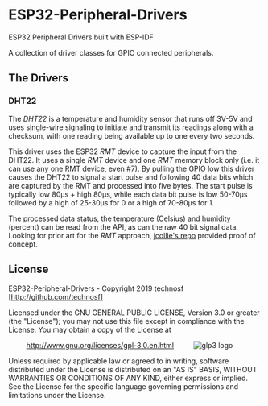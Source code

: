 # ESP32-Peripheral-Drivers
ESP32 Peripheral Drivers built with ESP-IDF

A collection of driver classes for GPIO connected peripherals.

## The Drivers

### DHT22

The _DHT22_ is a temperature and humidity sensor that runs off 3V-5V and uses single-wire signaling to initiate and transmit its readings along with a checksum, with one reading being available up to one every two seconds. 

This driver uses the ESP32 _RMT_ device to capture the input from the DHT22. It uses a single _RMT_ device and one _RMT_ memory block only (i.e. it can use any one RMT device, even #7). By pulling the GPIO low this driver causes the DHT22 to signal a start pulse and following 40 data bits which are captured by the RMT and processed into five bytes. The start pulse is typically low 80µs + high 80µs, while each data bit pulse is low 50-70µs followed by a high of 25-30µs for 0 or a high of 70-80µs for 1. 

The processed data status, the  temperature (Celsius) and humidity (percent) can be read from the API, as can the raw 40 bit signal data. Looking for prior art for the _RMT_ approach, [jcollie's repo](https://github.com/jcollie/esp32DHT) provided proof of concept.


## License

ESP32-Peripheral-Drivers - Copyright 2019  technosf  [http://github.com/technosf]

Licensed under the GNU GENERAL PUBLIC LICENSE, Version 3.0 or greater (the "License");
you may not use this file except in compliance with the License.
You may obtain a copy of the License at

&nbsp;&nbsp;&nbsp;&nbsp;&nbsp;&nbsp;&nbsp;&nbsp;
http://www.gnu.org/licenses/gpl-3.0.en.html
&nbsp;&nbsp;&nbsp;&nbsp;&nbsp;&nbsp;&nbsp;&nbsp;
![glp3 logo](http://www.gnu.org/graphics/gplv3-88x31.png)

Unless required by applicable law or agreed to in writing, software
distributed under the License is distributed on an "AS IS" BASIS,
WITHOUT WARRANTIES OR CONDITIONS OF ANY KIND, either express or implied.
See the License for the specific language governing permissions and
limitations under the License.
